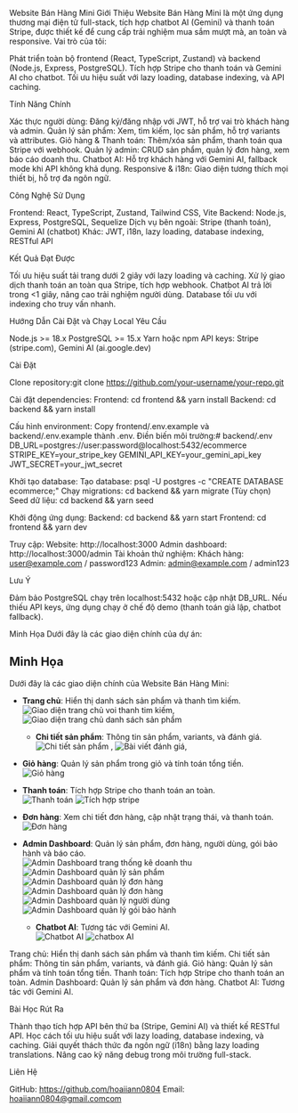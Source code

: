 
Website Bán Hàng Mini
Giới Thiệu
Website Bán Hàng Mini là một ứng dụng thương mại điện tử full-stack, tích hợp chatbot AI (Gemini) và thanh toán Stripe, được thiết kế để cung cấp trải nghiệm mua sắm mượt mà, an toàn và responsive.
Vai trò của tôi:

Phát triển toàn bộ frontend (React, TypeScript, Zustand) và backend (Node.js, Express, PostgreSQL).
Tích hợp Stripe cho thanh toán và Gemini AI cho chatbot.
Tối ưu hiệu suất với lazy loading, database indexing, và API caching.

Tính Năng Chính

Xác thực người dùng: Đăng ký/đăng nhập với JWT, hỗ trợ vai trò khách hàng và admin.
Quản lý sản phẩm: Xem, tìm kiếm, lọc sản phẩm, hỗ trợ variants và attributes.
Giỏ hàng & Thanh toán: Thêm/xóa sản phẩm, thanh toán qua Stripe với webhook.
Quản lý admin: CRUD sản phẩm, quản lý đơn hàng, xem báo cáo doanh thu.
Chatbot AI: Hỗ trợ khách hàng với Gemini AI, fallback mode khi API không khả dụng.
Responsive & i18n: Giao diện tương thích mọi thiết bị, hỗ trợ đa ngôn ngữ.

Công Nghệ Sử Dụng

Frontend: React, TypeScript, Zustand, Tailwind CSS, Vite
Backend: Node.js, Express, PostgreSQL, Sequelize
Dịch vụ bên ngoài: Stripe (thanh toán), Gemini AI (chatbot)
Khác: JWT, i18n, lazy loading, database indexing, RESTful API

Kết Quả Đạt Được

Tối ưu hiệu suất tải trang dưới 2 giây với lazy loading và caching.
Xử lý giao dịch thanh toán an toàn qua Stripe, tích hợp webhook.
Chatbot AI trả lời trong <1 giây, nâng cao trải nghiệm người dùng.
Database tối ưu với indexing cho truy vấn nhanh.

Hướng Dẫn Cài Đặt và Chạy Local
Yêu Cầu

Node.js >= 18.x
PostgreSQL >= 15.x
Yarn hoặc npm
API keys: Stripe (stripe.com), Gemini AI (ai.google.dev)

Cài Đặt

Clone repository:git clone https://github.com/your-username/your-repo.git

Cài đặt dependencies:
Frontend: cd frontend && yarn install
Backend: cd backend && yarn install

Cấu hình environment:
Copy frontend/.env.example và backend/.env.example thành .env.
Điền biến môi trường:# backend/.env
DB_URL=postgres://user:password@localhost:5432/ecommerce
STRIPE_KEY=your_stripe_key
GEMINI_API_KEY=your_gemini_api_key
JWT_SECRET=your_jwt_secret

Khởi tạo database:
Tạo database: psql -U postgres -c "CREATE DATABASE ecommerce;"
Chạy migrations: cd backend && yarn migrate
(Tùy chọn) Seed dữ liệu: cd backend && yarn seed

Khởi động ứng dụng:
Backend: cd backend && yarn start
Frontend: cd frontend && yarn dev

Truy cập:
Website: http://localhost:3000
Admin dashboard: http://localhost:3000/admin
Tài khoản thử nghiệm:
Khách hàng: user@example.com / password123
Admin: admin@example.com / admin123

Lưu Ý

Đảm bảo PostgreSQL chạy trên localhost:5432 hoặc cập nhật DB_URL.
Nếu thiếu API keys, ứng dụng chạy ở chế độ demo (thanh toán giả lập, chatbot fallback).

Minh Họa
Dưới đây là các giao diện chính của dự án:

## Minh Họa

Dưới đây là các giao diện chính của Website Bán Hàng Mini:

- **Trang chủ**: Hiển thị danh sách sản phẩm và thanh tìm kiếm.  
  ![Giao diện trang chủ voi thanh tim kiếm](screenshots/homepage.png),
  ![Giao diện trang chủ danh sách sản phẩm](screenshots/ProductList_homepage.png)

  - **Chi tiết sản phẩm**: Thông tin sản phẩm, variants, và đánh giá.  
    ![Chi tiết sản phẩm](screenshots/product-detail.png) ,
    ![Bài viết đánh giá](screenshots/product-review.png),

- **Giỏ hàng**: Quản lý sản phẩm trong giỏ và tính toán tổng tiền.  
  ![Giỏ hàng](screenshots/cart.png)

- **Thanh toán**: Tích hợp Stripe cho thanh toán an toàn.  
  ![Thanh toán](screenshots/payment.png)
  ![Tích hợp stripe](screenshots/payment_stripe.png)

- **Đơn hàng**: Xem chi tiết đơn hàng, cập nhật trạng thái, và thanh toán.  
  ![Đơn hàng](screenshots/order.png)

- **Admin Dashboard**: Quản lý sản phẩm, đơn hàng, người dùng, gói bảo hành và báo cáo.  
  ![Admin Dashboard trang thống kê doanh thu](screenshots/admin_home.png)
  ![Admin Dashboard quản lý sản phẩm ](screenshots/admin_product.png)
  ![Admin Dashboard quản lý đơn hàng](screenshots/admin_categories.png)
  ![Admin Dashboard quản lý đơn hàng](screenshots/admin_order.png)
  ![Admin Dashboard quản lý người dùng](screenshots/admin_user.png)
  ![Admin Dashboard quản lý gói bảo hành](screenshots/admin_warranty.png)

  - **Chatbot AI**: Tương tác với Gemini AI.  
    ![Chatbot AI](screenshots/chatbot.png)
    ![chatbox AI](screenshots/chatbot2.png)

Trang chủ: Hiển thị danh sách sản phẩm và thanh tìm kiếm.
Chi tiết sản phẩm: Thông tin sản phẩm, variants, và đánh giá.
Giỏ hàng: Quản lý sản phẩm và tính toán tổng tiền.
Thanh toán: Tích hợp Stripe cho thanh toán an toàn.
Admin Dashboard: Quản lý sản phẩm và đơn hàng.
Chatbot AI: Tương tác với Gemini AI.

Bài Học Rút Ra

Thành thạo tích hợp API bên thứ ba (Stripe, Gemini AI) và thiết kế RESTful API.
Học cách tối ưu hiệu suất với lazy loading, database indexing, và caching.
Giải quyết thách thức đa ngôn ngữ (i18n) bằng lazy loading translations.
Nâng cao kỹ năng debug trong môi trường full-stack.

Liên Hệ

GitHub: https://github.com/hoaiiann0804
Email: hoaiiann0804@gmail.comcom

